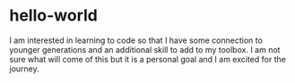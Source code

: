 # hello-world
I am interested in learning to code so that I have some connection to younger generations and an additional skill to add to my toolbox.  I am not sure what will come of this but it is a personal goal and I am excited for the journey.
